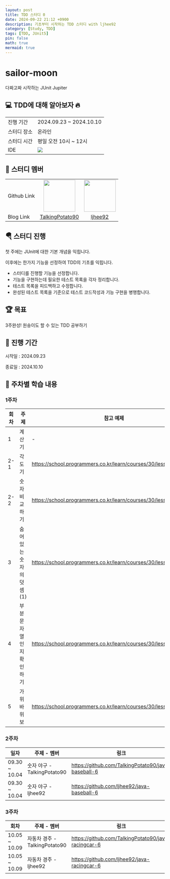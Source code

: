 ```yaml
---
layout: post
title: TDD 스터디 0
date: 2024-09-22 21:12 +0900
description: 기초부터 시작하는 TDD 스터디 with ljhee92
category: [Study, TDD]
tags: [TDD, JUnit5]
pin: false
math: true
mermaid: true
---
```

# sailor-moon
다짜고짜 시작하는 JUnit Jupiter

## 💻 TDD에 대해 알아보자 🔥
<table>
  <tr>
    <td>진행 기간</td>
    <td>2024.09.23 ~ 2024.10.10  </td>
  </tr>
  <tr>
    <td>스터디 장소</td>
    <td>온라인</td>
  </tr>
  <tr>
    <td>스터디 시간</td>
    <td>평일 오전 10시 ~ 12시</td>
  </tr>
  <tr>
    <td>IDE</td>
      <td><img src="https://img.shields.io/badge/IntelliJ IDEA-000000?style=flat&logo=IntelliJ IDEA&logoColor=white"/></td>
  </tr>
</table>

## 👤 스터디 멤버
  <table>
    <tr>
      <td>Github Link</td>
      <td align="center"><a href="https://github.com/TalkingPotato90"><img src="https://avatars.githubusercontent.com/u/138276030?v=4" width="100"></a></td>
      <td align="center"><a href="https://github.com/ljhee92"><img src="https://avatars.githubusercontent.com/u/77716414?v=4" width="100"></a></td>
    </tr>
    <tr>
      <td>Blog Link</td>
      <td align="center"><a href="https://talkingpotato90.github.io/">TalkingPotato90</a></td>
      <td align="center"><a href="https://ju-heee.tistory.com/">ljhee92</a></td>
    </tr>
  </table>

## 🪂 스터디 진행

첫 주에는 JUnit에 대한 기본 개념을 익힙니다.

이후에는 한가지 기능을 선정하여 TDD의 기초를 익힙니다.
- 스터디를 진행할 기능을 선정합니다.
- 기능을 구현하는데 필요한 테스트 목록을 각자 정리합니다.
- 테스트 목록을 피드백하고 수정합니다.
- 완성된 테스트 목록을 기준으로 테스트 코드작성과 기능 구현을 병행합니다.

## 🏆 목표
3주완성! 원숭이도 할 수 있는 TDD 공부하기

## 🎠 진행 기간
시작일 : 2024.09.23

종료일 : 2024.10.10

## 🌈 주차별 학습 내용
### 1주차
|회차|주제|참고 예제|
|---|---|---|
|1|계산기|-|
|2-1|각도기|https://school.programmers.co.kr/learn/courses/30/lessons/120829|
|2-2|숫자 비교하기|https://school.programmers.co.kr/learn/courses/30/lessons/120807|
|3|숨어있는 숫자의 덧셈(1)|https://school.programmers.co.kr/learn/courses/30/lessons/120851|
|4|부분 문자열인지 확인하기|https://school.programmers.co.kr/learn/courses/30/lessons/181843|
|5|가위바위보|https://school.programmers.co.kr/learn/courses/30/lessons/120839|

### 2주차
|일자|주제 - 멤버|링크|
|---|---|---|
|09.30 ~ 10.04|숫자 야구 - TalkingPotato90|https://github.com/TalkingPotato90/java-baseball-6|
|09.30 ~ 10.04|숫자 야구 - ljhee92|https://github.com/ljhee92/java-baseball-6|

### 3주차
|회차|주제 - 멤버|링크|
|---|---|---|
|10.05 ~ 10.09|자동차 경주 - TalkingPotato90|https://github.com/TalkingPotato90/java-racingcar-6|
|10.05 ~ 10.09|자동차 경주 - ljhee92|https://github.com/ljhee92/java-racingcar-6|